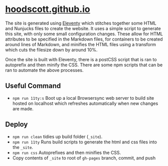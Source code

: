 # [hoodscott.github.io](http://hoodscott.github.io)

The site is generated using [Eleventy](https://www.11ty.dev/) which stitches together some HTML and Nunjucks files to create the website. It uses a simple script to generate this site, with only some small configuration changes. These allow for HTML attributes to be specified in the Markdown files, for containers to be created around lines of Markdown, and minifies the HTML files using a transform which cuts the filesize down by around 10%.

Once the site is built with Eleventy, there is a postCSS script that is ran to autoprefix and then minify the CSS. There are some npm scripts that can be ran to automate the above processes.

## Useful Command

- `npm run 11ty:s` Boot up a local Browsersync web server to build site hosted on localhost which refreshes automatically when new changes are made.

## Deploy

- `npm run clean` tidies up build folder (`_site`).
- `npm run 11ty` Runs build scripts to generate the html and css files into the `_site`.
- `npm run css` Autoprefixes and then minifies the CSS.
- Copy contents of `_site` to root of `gh-pages` branch, commit, and push
